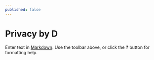 ```yaml
---
published: false
---
```

# Privacy by D

Enter text in [Markdown](http://daringfireball.net/projects/markdown/). Use the toolbar above, or click the **?** button for formatting help.
